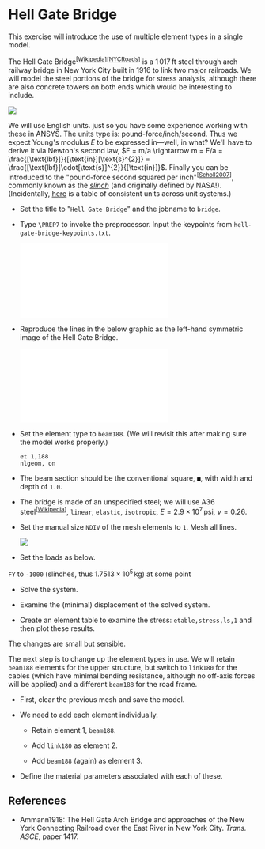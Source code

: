 #   Hell Gate Bridge

This exercise will introduce the use of multiple element types in a single model.

The Hell Gate Bridge<sup>[[Wikipedia](https://en.wikipedia.org/wiki/Hell_Gate_Bridge)][[NYCRoads](http://www.nycroads.com/crossings/hell-gate/)]</sup> is a $1\,017 \,\text{ft}$ steel through arch railway bridge in New York City built in 1916 to link two major railroads.  We will model the steel portions of the bridge for stress analysis, although there are also concrete towers on both ends which would be interesting to include.

![](./img/hell-gate-bridge.png)

We will use English units. just so you have some experience working with these in ANSYS.  The units type is:  pound-force/inch/second.  Thus we expect Young's modulus $E$ to be expressed in—well, in what?  We'll have to derive it via Newton's second law, $F = m/a \rightarrow m = F/a = \frac{[\text{lbf}]}{[\text{in}][\text{s}^{2}]} = \frac{[\text{lbf}]\cdot[\text{s}]^{2}}{[\text{in}]}$.  Finally you can be introduced to the "pound-force second squared per inch"<sup>[[Scholl2007](http://www.padtinc.com/blog/wp-content/uploads/oldblog/PADT_TheFocus_61.pdf)]</sup>, commonly known as the [*slinch*](https://www.unc.edu/~rowlett/units/dictS.html#slinch) (and originally defined by NASA!).  (Incidentally, [here](http://www.dynasupport.com/howtos/general/consistent-units) is a table of consistent units across unit systems.)

-   Set the title to "`Hell Gate Bridge`" and the jobname to `bridge`.

-   Type `\PREP7` to invoke the preprocessor.  Input the keypoints from `hell-gate-bridge-keypoints.txt`.
    
    ![](./img/keypoints.txt)

-   Reproduce the lines in the below graphic as the left-hand symmetric image of the Hell Gate Bridge.
    
    ![](./img/lines.txt)

-   Set the element type to `beam188`.  (We will revisit this after making sure the model works properly.)
    
        et 1,188
        nlgeom, on

-   The beam section should be the conventional square, `■`, with width and depth of `1.0`.

-   The bridge is made of an unspecified steel; we will use A36 steel<sup>[[Wikipedia](https://en.wikipedia.org/wiki/A36_steel)]</sup>, `linear`, `elastic`, `isotropic`, $E = 2.9\times 10^{7} \,\text{psi}$, $\nu = 0.26$.

-   Set the manual size `NDIV` of the mesh elements to `1`.  Mesh all lines.
    
    ![](./img/mesh.png)

-   Set the loads as below.

`FY` to `-1000` (slinches, thus $1.7513 \times 10^{5} \,\text{kg}$) at some point

-   Solve the system.

-   Examine the (minimal) displacement of the solved system.

-   Create an element table to examine the stress:  `etable,stress,ls,1` and then plot these results.

The changes are small but sensible.

The next step is to change up the element types in use.  We will retain `beam188` elements for the upper structure, but switch to `link180` for the cables (which have minimal bending resistance, although no off-axis forces will be applied) and a different `beam188` for the road frame.

-   First, clear the previous mesh and save the model.

-   We need to add each element individually.

    -   Retain element 1, `beam188`.
    
    -   Add `link180` as element 2.
    
    -   Add `beam188` (again) as element 3.

-   Define the material parameters associated with each of these.


## References

-   <a id="Ammann1918">Ammann1918</a>:  The Hell Gate Arch Bridge and approaches of the New York Connecting Railroad over the East River in New York City.  *Trans. ASCE*, paper 1417.
